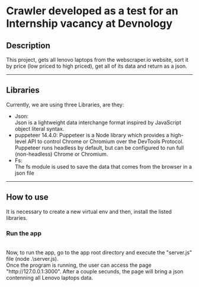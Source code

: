 Crawler developed as a test for an Internship vacancy at Devnology
==================================================================

## Description

This project, gets all lenovo laptops from the webscraper.io website, sort it by price (low priced to high priced), get all of its data and return as a json.

---

## Libraries

Currently, we are using three Libraries, are they:

* Json:  
	Json is a lightweight data interchange format inspired by JavaScript object literal syntax.
* puppeteer 14.4.0:
	Puppeteer is a Node library which provides a high-level API to control Chrome or Chromium over the DevTools Protocol. Puppeteer runs headless by default, but can be configured to run full (non-headless) Chrome or Chromium.
* Fs:  
    The fs module is used to save the data that comes from the browser in a json file

---

## How to use

It is necessary to create a new virtual env and then, install the listed libraries. 

### Run the app
<br>
Now, to run the app, go to the app root directory and execute the "server.js" file (node .\server.js).
<br>
Once the program is running, the user can access the page "http://127.0.0.1:3000". After a couple secunds, the page will bring a json contenning all Lenovo laptops data.